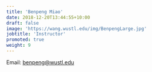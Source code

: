 ```yaml
---
title: 'Benpeng Miao'
date: 2018-12-20T13:44:55+10:00
draft: false
image: 'https://wang.wustl.edu/img/BenpengLarge.jpg'
jobtitle: 'Instructor'
promoted: true
weight: 9
---
```

Email: benpeng@wustl.edu